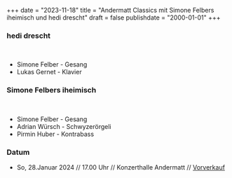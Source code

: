 ﻿+++
date = "2023-11-18"
title = "Andermatt Classics mit Simone Felbers iheimisch und hedi drescht"
draft = false
publishdate = "2000-01-01"
+++

### hedi drescht

<br>

* Simone Felber - Gesang
* Lukas Gernet - Klavier


### Simone Felbers iheimisch

<br>

* Simone Felber - Gesang
* Adrian Würsch - Schwyzerörgeli
* Pirmin Huber - Kontrabass

### Datum

* So, 28.Januar 2024 // 17.00 Uhr // Konzerthalle Andermatt // [Vorverkauf](https://andermattmusic.ch/de/konzerte-und-tickets/)

